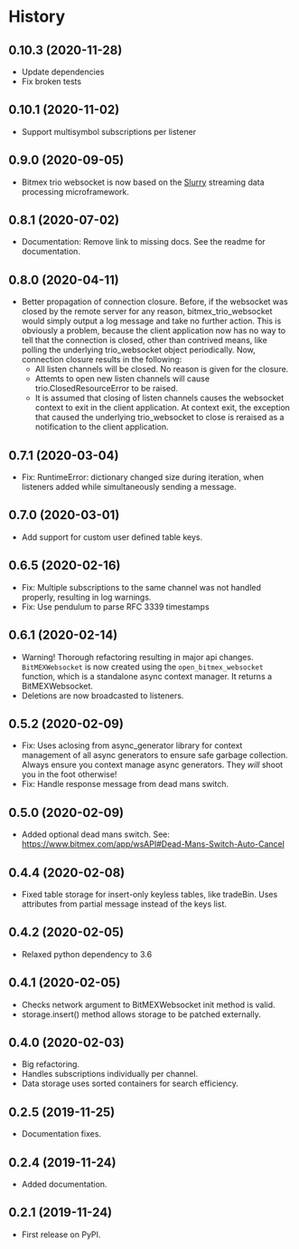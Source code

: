 # History

## 0.10.3 (2020-11-28)

* Update dependencies
* Fix broken tests

## 0.10.1 (2020-11-02)

* Support multisymbol subscriptions per listener

## 0.9.0 (2020-09-05)

* Bitmex trio websocket is now based on the [Slurry](https://slurry.readthedocs.io/en/latest/) streaming data processing microframework.

## 0.8.1 (2020-07-02)

* Documentation: Remove link to missing docs. See the readme for documentation.

## 0.8.0 (2020-04-11)

* Better propagation of connection closure. Before, if the websocket was closed by the remote server for any reason, bitmex_trio_websocket would simply output a log message and take no further action. This is obviously a problem, because the client application now has no way to tell that the connection is closed, other than contrived means, like polling the underlying trio_websocket object periodically. Now, connection closure results in the following:
    * All listen channels will be closed. No reason is given for the closure.
    * Attemts to open new listen channels will cause trio.ClosedResourceError to be raised.
    * It is assumed that closing of listen channels causes the websocket context to exit in the client application. At context exit, the exception that caused the underlying trio_websocket to close is reraised as a notification to the client application.

## 0.7.1 (2020-03-04)

* Fix: RuntimeError: dictionary changed size during iteration, when listeners added while simultaneously sending a message.

## 0.7.0 (2020-03-01)

* Add support for custom user defined table keys.

## 0.6.5 (2020-02-16)

* Fix: Multiple subscriptions to the same channel was not handled properly, resulting in log warnings.
* Fix: Use pendulum to parse RFC 3339 timestamps

## 0.6.1 (2020-02-14)

* Warning! Thorough refactoring resulting in major api changes. `BitMEXWebsocket` is now created using the `open_bitmex_websocket` function, which is a standalone async context manager. It returns a BitMEXWebsocket.
* Deletions are now broadcasted to listeners.

## 0.5.2 (2020-02-09)

* Fix: Uses aclosing from async_generator library for context management of all async generators to ensure safe garbage collection. Always ensure you context manage async generators. They *will* shoot you in the foot otherwise!
* Fix: Handle response message from dead mans switch.

## 0.5.0 (2020-02-09)

* Added optional dead mans switch. See: https://www.bitmex.com/app/wsAPI#Dead-Mans-Switch-Auto-Cancel

## 0.4.4 (2020-02-08)

* Fixed table storage for insert-only keyless tables, like tradeBin. Uses attributes from partial message instead of the keys list.

## 0.4.2 (2020-02-05)

* Relaxed python dependency to 3.6

## 0.4.1 (2020-02-05)

* Checks network argument to BitMEXWebsocket init method is valid.
* storage.insert() method allows storage to be patched externally.

## 0.4.0 (2020-02-03)

* Big refactoring.
* Handles subscriptions individually per channel.
* Data storage uses sorted containers for search efficiency.

## 0.2.5 (2019-11-25)

* Documentation fixes.

## 0.2.4 (2019-11-24)

* Added documentation.

## 0.2.1 (2019-11-24)

* First release on PyPI.
